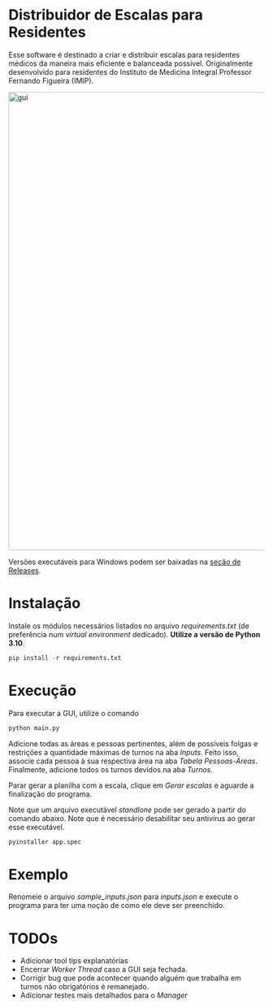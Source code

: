 # Distribuidor de Escalas para Residentes
Esse software é destinado a criar e distribuir escalas para residentes médicos da maneira mais eficiente e balanceada possível. Originalmente desenvolvido para residentes do Instituto de Medicina Integral Professor Fernando Figueira (IMIP).

<img width="902" alt="gui" src="https://github.com/brenerrr/distribuidor_escalas_residencia/assets/36827826/91dc2123-2f1f-4410-8f79-d0940420192c">

Versões executáveis para Windows podem ser baixadas na [seção de Releases](https://github.com/brenerrr/distribuidor_escalas_residencia/tags). 

# Instalação 

Instale os módulos necessários listados no arquivo _requirements.txt_ (de preferência num _virtual environment_ dedicado). **Utilize a versão de Python 3.10**. 

```python
pip install -r requirements.txt
```

# Execução

Para executar a GUI, utilize o comando 

```python
python main.py
```

Adicione todas as áreas e pessoas pertinentes, além de possíveis folgas e restrições a quantidade máximas de turnos na aba _Inputs_. Feito isso, associe cada pessoa à sua respectiva área na aba _Tabela Pessoas-Áreas_. 
Finalmente, adicione todos os turnos devidos na aba _Turnos_. 

Parar gerar a planilha com a escala, clique em _Gerar escalas_ e aguarde a finalização do programa. 

Note que um arquivo executável _standlone_ pode ser gerado a partir do comando abaixo. Note que é necessário desabilitar seu antivírus ao gerar esse executável. 

```python
pyinstaller app.spec
```

# Exemplo

Renomeie o arquivo _sample_inputs.json_ para _inputs.json_ e execute o programa para ter uma noção de como ele deve ser preenchido. 

# TODOs 

- Adicionar tool tips explanatórias
- Encerrar _Worker Thread_ caso a GUI seja fechada. 
- Corrigir bug que pode acontecer quando alguém que trabalha em turnos não obrigatórios é remanejado.
- Adicionar testes mais detalhados para o _Manager_
